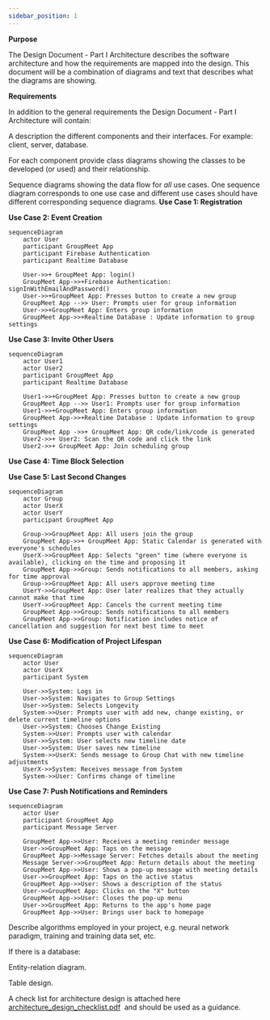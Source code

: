 ```yaml
---
sidebar_position: 1
---
```


**Purpose**

The Design Document - Part I Architecture describes the software architecture and how the requirements are mapped into the design. This document will be a combination of diagrams and text that describes what the diagrams are showing.

**Requirements**

In addition to the general requirements the Design Document - Part I Architecture will contain:

A description the different components and their interfaces. For example: client, server, database.

For each component provide class diagrams showing the classes to be developed (or used) and their relationship.

Sequence diagrams showing the data flow for _all_ use cases. One sequence diagram corresponds to one use case and different use cases should have different corresponding sequence diagrams.
**Use Case 1: Registration**
<!-- ```mermaid
    TODO
``` -->
**Use Case 2: Event Creation**
```mermaid
sequenceDiagram
    actor User
    participant GroupMeet App
    participant Firebase Authentication
    participant Realtime Database

    User->>+ GroupMeet App: login()
    GroupMeet App->>+Firebase Authentication: signInWithEmailAndPassword()
    User->>+GroupMeet App: Presses button to create a new group
    GroupMeet App -->> User: Prompts user for group information
    User->>+GroupMeet App: Enters group information
    GroupMeet App->>+Realtime Database : Update information to group settings
```
**Use Case 3: Invite Other Users**
```mermaid
sequenceDiagram
    actor User1
    actor User2
    participant GroupMeet App
    participant Realtime Database
    
    User1->>+GroupMeet App: Presses button to create a new group
    GroupMeet App -->> User1: Prompts user for group information
    User1->>+GroupMeet App: Enters group information
    GroupMeet App->>+Realtime Database : Update information to group settings
    GroupMeet App ->>+ GroupMeet App: QR code/link/code is generated
    User2->>+ User2: Scan the QR code and click the link
    User2->>+ GroupMeet App: Join scheduling group
```
**Use Case 4: Time Block Selection**
<!-- ```mermaid
    TODO
``` -->
**Use Case 5: Last Second Changes**
```mermaid
sequenceDiagram
    actor Group
    actor UserX
    actor UserY
    participant GroupMeet App

    Group->>GroupMeet App: All users join the group
    GroupMeet App->>+ GroupMeet App: Static Calendar is generated with everyone's schedules
    UserX->>GroupMeet App: Selects "green" time (where everyone is available), clicking on the time and proposing it
    GroupMeet App->>Group: Sends notifications to all members, asking for time approval
    Group->>GroupMeet App: All users approve meeting time
    UserY->>GroupMeet App: User later realizes that they actually cannot make that time
    UserY->>GroupMeet App: Cancels the current meeting time
    GroupMeet App->>Group: Sends notifications to all members
    GroupMeet App->>Group: Notification includes notice of cancellation and suggestion for next best time to meet

```
**Use Case 6: Modification of Project Lifespan**
```mermaid
sequenceDiagram
    actor User
    actor UserX
    participant System

    User->>System: Logs in
    User->>System: Navigates to Group Settings
    User->>System: Selects Longevity
    System->>User: Prompts user with add new, change existing, or delete current timeline options
    User->>System: Chooses Change Existing
    System->>User: Prompts user with calendar
    User->>System: User selects new timeline date
    User->>System: User saves new timeline
    System->>UserX: Sends message to Group Chat with new timeline adjustments
    UserX->>System: Receives message from System
    System->>User: Confirms change of timeline
```
**Use Case 7: Push Notifications and Reminders**
```mermaid
sequenceDiagram
    actor User
    participant GroupMeet App
    participant Message Server

    GroupMeet App->>User: Receives a meeting reminder message
    User->>GroupMeet App: Taps on the message
    GroupMeet App->>Message Server: Fetches details about the meeting
    Message Server->>GroupMeet App: Return details about the meeting
    GroupMeet App->>User: Shows a pop-up message with meeting details
    User->>GroupMeet App: Taps on the active status
    GroupMeet App->>User: Shows a description of the status
    User->>GroupMeet App: Clicks on the "X" button
    GroupMeet App->>User: Closes the pop-up menu
    User->>GroupMeet App: Returns to the app's home page
    GroupMeet App->>User: Brings user back to homepage
```
Describe algorithms employed in your project, e.g. neural network paradigm, training and training data set, etc.

If there is a database:

Entity-relation diagram.

Table design.

A check list for architecture design is attached here [architecture\_design\_checklist.pdf](https://templeu.instructure.com/courses/106563/files/16928870/download?wrap=1 "architecture_design_checklist.pdf")  and should be used as a guidance.
